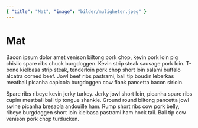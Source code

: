 ```yaml
---
{ "title": "Mat", "image": "bilder/muligheter.jpeg" }
---
```


# Mat

Bacon ipsum dolor amet venison biltong pork chop, kevin pork loin pig chislic spare ribs chuck burgdoggen. Kevin strip steak sausage pork loin. T-bone kielbasa strip steak, tenderloin pork chop short loin salami buffalo alcatra corned beef. Jowl beef ribs pastrami, ball tip boudin leberkas meatball picanha capicola burgdoggen cow flank pancetta bacon sirloin.

Spare ribs ribeye kevin jerky turkey. Jerky jowl short loin, picanha spare ribs cupim meatball ball tip tongue shankle. Ground round biltong pancetta jowl swine picanha bresaola andouille ham. Rump short ribs cow pork belly, ribeye burgdoggen short loin kielbasa pastrami ham hock tail. Ball tip cow venison pork chop turducken.
